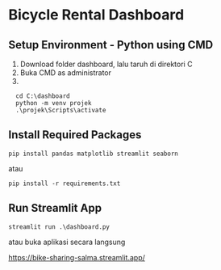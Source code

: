 # Bicycle Rental Dashboard

## Setup Environment - Python using CMD

1. Download folder dashboard, lalu taruh di direktori C
2. Buka CMD as administrator
3.
```
  cd C:\dashboard
  python -m venv projek
  .\projek\Scripts\activate
```
## Install Required Packages
```
pip install pandas matplotlib streamlit seaborn
```
atau

```
pip install -r requirements.txt
```

## Run Streamlit App

```
streamlit run .\dashboard.py
```

atau buka aplikasi secara langsung

https://bike-sharing-salma.streamlit.app/
